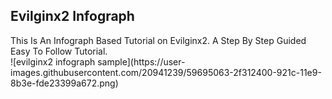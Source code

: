 <h2>Evilginx2 Infograph</h2>
This Is An Infograph Based Tutorial on Evilginx2. A Step By Step Guided Easy To Follow Tutorial.
<br>
![evilginx2 infograph sample](https://user-images.githubusercontent.com/20941239/59695063-2f312400-921c-11e9-8b3e-fde23399a672.png)

